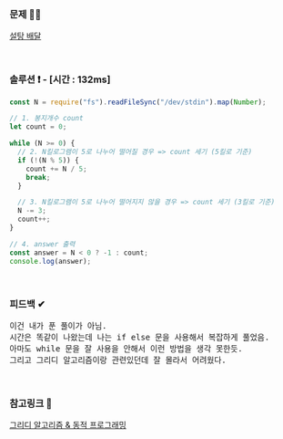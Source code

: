 ### 문제 🤨❔

[설탕 배달](https://www.acmicpc.net/problem/2839)

<br>

### 솔루션 ❗️ - [시간 : 132ms]

```js
const N = require("fs").readFileSync("/dev/stdin").map(Number);

// 1. 봉지개수 count
let count = 0;

while (N >= 0) {
  // 2. N킬로그램이 5로 나누어 떨어질 경우 => count 세기 (5킬로 기준)
  if (!(N % 5)) {
    count += N / 5;
    break;
  }

  // 3. N킬로그램이 5로 나누어 떨어지지 않을 경우 => count 세기 (3킬로 기준)
  N -= 3;
  count++;
}

// 4. answer 출력
const answer = N < 0 ? -1 : count;
console.log(answer);
```

<br>

### 피드백 ✔

<pre>
이건 내가 푼 풀이가 아님.
시간은 똑같이 나왔는데 나는 if else 문을 사용해서 복잡하게 풀었음.
아마도 while 문을 잘 사용을 안해서 이런 방법을 생각 못한듯.
그리고 그리디 알고리즘이랑 관련있던데 잘 몰라서 어려웠다.
</pre>

<br>

### 참고링크 🔗

[그리디 알고리즘 & 동적 프로그래밍](https://www.notion.so/1-2839-de56d06975ac4ca39d3cfeb80d7bcbd6)
